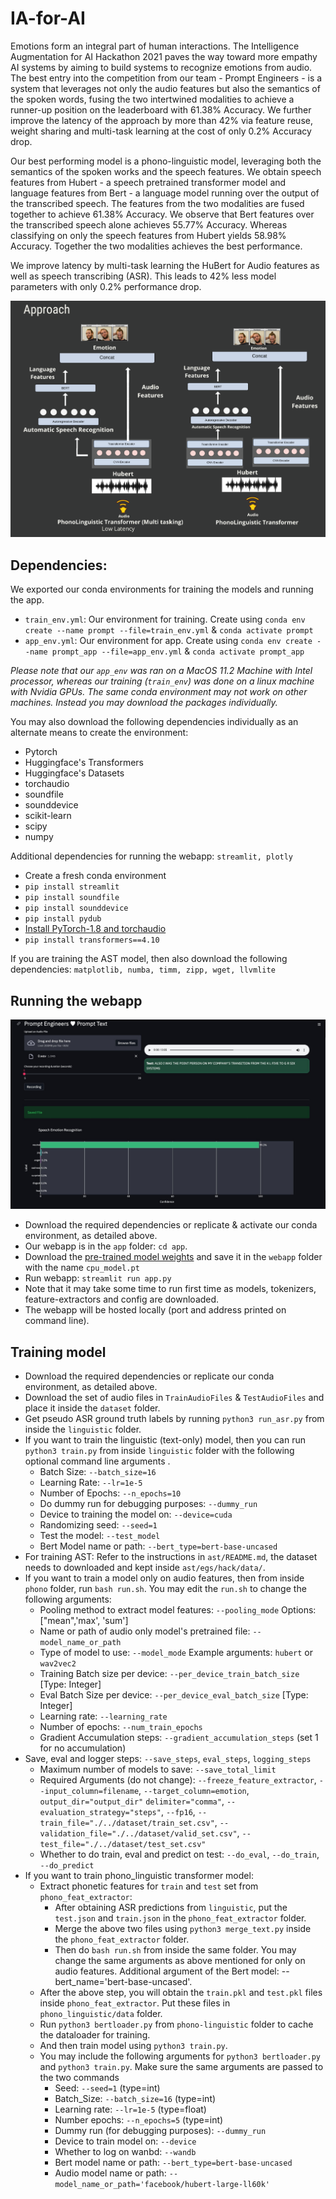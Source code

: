 # IA-for-AI

Emotions form an integral part of human interactions. The Intelligence Augmentation for AI Hackathon 2021 paves the way toward more empathy AI systems by aiming to build systems to recognize emotions from audio. The best entry into the competition from our team - Prompt Engineers - is a system that leverages not only the audio features but also the semantics of the spoken words, fusing the two intertwined modalities to achieve a runner-up position on the leaderboard with 61.38% Accuracy. We further improve the latency of the approach by more than 42% via feature reuse, weight sharing and multi-task learning at the cost of only 0.2% Accuracy drop.


Our best performing model is a phono-linguistic model, leveraging both the semantics of the spoken works and the speech features. We obtain speech features from Hubert - a speech pretrained transformer model and language features from Bert - a language model running over the output of the transcribed speech. The features from the two modalities are fused together to achieve 61.38% Accuracy. We observe that Bert features over the transcribed speech alone achieves 55.77% Accuracy. Whereas classifying on only the speech features from Hubert yields 58.98% Accuracy. Together the two modalities achieves the best performance.

We improve latency by multi-task learning the HuBert for Audio features as well as speech transcribing (ASR). This leads to 42% less model parameters with only 0.2% performance drop.

![Approach](https://github.com/tejasvaidhyadev/IA-for-AI/blob/main/approach.png?raw=true)

## Dependencies:

We exported our conda environments for training the models and running the app.

- `train_env.yml`: Our environment for training. Create using `conda env create --name prompt --file=train_env.yml` & `conda activate prompt`
- `app_env.yml`: Our environment for app. Create using `conda env create --name prompt_app --file=app_env.yml`	& `conda activate prompt_app`

*Please note that our `app_env` was ran on a MacOS 11.2 Machine with Intel processor, whereas our training (`train_env`) was done on a linux machine with Nvidia GPUs. The same conda environment may not work on other machines. Instead you may download the packages individually.*

You may also download the following dependencies individually as an alternate means to create the environment:
- Pytorch
- Huggingface's Transformers
- Huggingface's Datasets
- torchaudio
- soundfile
- sounddevice
- scikit-learn
- scipy
- numpy

Additional dependencies for running the webapp: `streamlit, plotly`
- Create a fresh conda environment
- `pip install streamlit`
- `pip install soundfile`
- `pip install sounddevice`
- `pip install pydub`
- [Install PyTorch-1.8 and torchaudio](https://pytorch.org/get-started/previous-versions/)
- `pip install transformers==4.10`


If you are training the AST model, then also download the following dependencies:
`matplotlib, numba, timm, zipp, wget, llvmlite`

## Running the webapp
 
 ![WebApp](https://github.com/tejasvaidhyadev/IA-for-AI/blob/main/demo.jpeg?raw=true)
 
- Download the required dependencies or replicate & activate our conda environment, as detailed above.
- Our webapp is in the `app` folder: `cd app`.
- Download the [pre-trained model weights](https://drive.google.com/file/d/1KFSAYqRBzEkodBr7xirHkeG4bgGxJyz-/view?usp=sharing) and save it in the `webapp` folder with the name `cpu_model.pt`
- Run webapp: `streamlit run app.py`
- Note that it may take some time to run first time as models, tokenizers, feature-extractors and config are downloaded.
- The webapp will be hosted locally (port and address printed on command line).


## Training model

- Download the required dependencies or replicate our conda environment, as detailed above.
- Download the set of audio files in `TrainAudioFiles` & `TestAudioFiles` and place it inside the `dataset` folder.
- Get pseudo ASR ground truth labels by running `python3 run_asr.py` from inside the `linguistic` folder.
- If you want to train the linguistic (text-only) model, then you can run `python3 train.py` from inside `linguistic` folder with the following optional command line arguments .
  - Batch Size: `--batch_size=16`
  - Learning Rate: `--lr=1e-5`
  - Number of Epochs: `--n_epochs=10`
  - Do dummy run for debugging purposes: `--dummy_run`
  - Device to training the model on: `--device=cuda`
  - Randomizing seed: `--seed=1`
  - Test the model: `--test_model`
  - Bert Model name or path: `--bert_type=bert-base-uncased`
- For training AST: Refer to the instructions in `ast/README.md`, the dataset needs to downloaded and kept inside `ast/egs/hack/data/`.
- If you want to train a model only on audio features, then from inside `phono` folder, run `bash run.sh`. You may edit the `run.sh` to change the following arguments:
  - Pooling method to extract model features: `--pooling_mode` Options: ["mean",'max', 'sum']
  - Name or path of audio only model's pretrained file: `--model_name_or_path`
  - Type of model to use: `--model_mode` Example arguments: `hubert` or `wav2vec2`
  - Training Batch size per device: `--per_device_train_batch_size` [Type: Integer]
  - Eval Batch Size per device: `--per_device_eval_batch_size` [Type: Integer]
  - Learning rate: `--learning_rate`
  - Number of epochs: `--num_train_epochs`
  - Gradient Accumulation steps: `--gradient_accumulation_steps` (set 1 for no accumulation)
- Save, eval and logger steps: `--save_steps`, `eval_steps`, `logging_steps`
  - Maximum number of models to save: `--save_total_limit`
  - Required Arguments (do not change): `--freeze_feature_extractor`, `--input_column=filename`, `--target_column=emotion`, `output_dir="output_dir"` `delimiter="comma"`, `--evaluation_strategy="steps"`, `--fp16`, `--train_file="./../dataset/train_set.csv"`, `--validation_file="./../dataset/valid_set.csv"`, `--test_file="./../dataset/test_set.csv"`
  - Whether to do train, eval and predict on test: `--do_eval`, `--do_train`, `--do_predict`
- If you want to train phono_linguistic transformer model:
    - Extract phonetic features for `train` and `test` set from `phono_feat_extractor`: 
      - After obtaining ASR predictions from `linguistic`, put the `test.json` and `train.json` in the `phono_feat_extractor` folder.
      - Merge the above two files using `python3 merge_text.py` inside the `phono_feat_extractor` folder.
      - Then do `bash run.sh` from inside the same folder. You may change the same arguments as above mentioned for only on audio features. Additional argument of the Bert model: --bert_name='bert-base-uncased'.
    - After the above step, you will obtain the `train.pkl` and `test.pkl` files inside `phono_feat_extractor`. Put these files in `phono_linguistic/data` folder.
    - Run `python3 bertloader.py` from `phono-linguistic` folder to cache the dataloader for training.
    - And then train model using `python3 train.py`.
    - You may include the following arguments for `python3 bertloader.py` and `python3 train.py`. Make sure the same arguments are passed to the two commands
      - Seed: `--seed=1` (type=int)
      - Batch_Size: `--batch_size=16` (type=int)
      - Learning rate: `--lr=1e-5` (type=float)
      - Number epochs: `--n_epochs=5` (type=int)
      - Dummy run (for debugging purposes): `--dummy_run`
      - Device to train model on: `--device`
      - Whether to log on wanbd: `--wandb`
      - Bert model name or path: `--bert_type=bert-base-uncased`
      - Audio model name or path: `--model_name_or_path='facebook/hubert-large-ll60k'`

